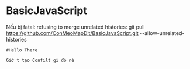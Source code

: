 # BasicJavaScript

Nếu bị fatal: refusing to merge unrelated histories:
    git pull https://github.com/ConMeoMapDit/BasicJavaScript.git --allow-unrelated-histories


    #Hello There

    Giờ t tạo Confilt gì đó nè

